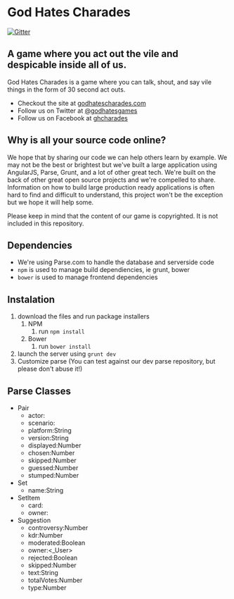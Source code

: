 # God Hates Charades

[![Gitter](https://badges.gitter.im/Join%20Chat.svg)](https://gitter.im/astrism/GodHatesCharades?utm_source=badge&utm_medium=badge&utm_campaign=pr-badge&utm_content=badge)

## A game where you act out the vile and despicable inside all of us.
God Hates Charades is a game where you can talk, shout, and say vile things in the form of 30 second act outs.

* Checkout the site at [godhatescharades.com](godhatescharades.com)
* Follow us on Twitter at [@godhatesgames](http://twitter.com/godhatesgames)
* Follow us on Facebook at [ghcharades](https://www.facebook.com/ghcharades)

## Why is all your source code online?
We hope that by sharing our code we can help others learn by example. We may not be the best or brightest but we've built a large application using AngularJS, Parse, Grunt, and a lot of other great tech. We're built on the back of other great open source projects and we're compelled to share. Information on how to build large production ready applications is often hard to find and difficult to understand, this project won't be the exception but we hope it will help some.

Please keep in mind that the content of our game is copyrighted. It is not included in this repository.

## Dependencies
* We're using Parse.com to handle the database and serverside code
* `npm` is used to manage build dependiencies, ie grunt, bower
* `bower` is used to manage frontend dependencies

## Instalation
1. download the files and run package installers
    1. NPM
        1. run `npm install`
    2. Bower
        1. run `bower install`
2. launch the server using `grunt dev`
3. Customize parse (You can test against our dev parse repository, but please don't abuse it!)

## Parse Classes
* Pair
    - actor:<Suggestion>
    - scenario:<Suggestion>
    - platform:String
    - version:String
    - displayed:Number
    - chosen:Number
    - skipped:Number
    - guessed:Number
    - stumped:Number
* Set
    - name:String
* SetItem
    - card:<Suggestion>
    - owner:<Set>
* Suggestion
    - controversy:Number
    - kdr:Number
    - moderated:Boolean
    - owner:<_User>
    - rejected:Boolean
    - skipped:Number
    - text:String
    - totalVotes:Number
    - type:Number